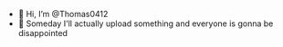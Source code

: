 - 👋 Hi, I’m @Thomas0412
- 👀 Someday I'll actually upload something and everyone is gonna be disappointed

<!---
Thomas0412/Thomas0412 is a ✨ special ✨ repository because its `README.md` (this file) appears on your GitHub profile.
You can click the Preview link to take a look at your changes.
--->

